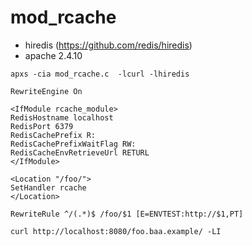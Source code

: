 mod_rcache
==========

- hiredis (https://github.com/redis/hiredis)
- apache 2.4.10

````
apxs -cia mod_rcache.c  -lcurl -lhiredis
````

````
RewriteEngine On

<IfModule rcache_module>
RedisHostname localhost
RedisPort 6379
RedisCachePrefix R:
RedisCachePrefixWaitFlag RW:
RedisCacheEnvRetrieveUrl RETURL
</IfModule>

<Location "/foo/">
SetHandler rcache
</Location>

RewriteRule ^/(.*)$ /foo/$1 [E=ENVTEST:http://$1,PT]
````

````
curl http://localhost:8080/foo.baa.example/ -LI
````


